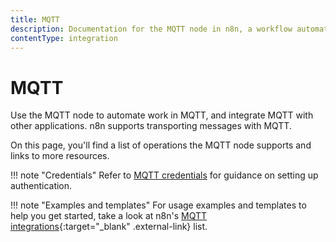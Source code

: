 ```yaml
---
title: MQTT
description: Documentation for the MQTT node in n8n, a workflow automation platform. Includes details of operations and configuration, and links to examples and credentials information.
contentType: integration
---
```


# MQTT

Use the MQTT node to automate work in MQTT, and integrate MQTT with other applications. n8n supports transporting messages with MQTT.

On this page, you'll find a list of operations the MQTT node supports and links to more resources.

!!! note "Credentials"
    Refer to [MQTT credentials](/integrations/builtin/credentials/mqtt/) for guidance on setting up authentication. 

!!! note "Examples and templates"
    For usage examples and templates to help you get started, take a look at n8n's [MQTT integrations](https://n8n.io/integrations/mqtt/){:target="_blank" .external-link} list.

